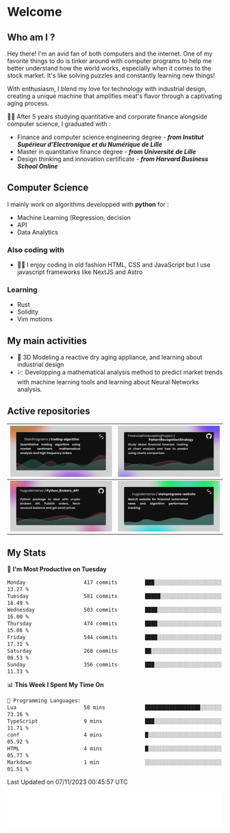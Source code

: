 # Welcome 

## Who am I ?

Hey there! 
I'm an avid fan of both computers and the internet. 
One of my favorite things to do is tinker around with computer programs to help me better understand how the world works, especially when it comes to the stock market.
It's like solving puzzles and constantly learning new things!

With enthusiasm, I blend my love for technology with industrial design, creating a unique machine that amplifies meat's flavor through a captivating aging process.

:man_student: After 5 years studying quantitative and corporate finance alongside computer science, I graduated with :
* Finance and computer science engineering degree - ***from Institut Supérieur d'Electronique et du Numérique de Lille***
* Master in quantitative finance degree - ***from Université de Lille***
* Design thinking and innovation certificate - ***from Harvard Business School Online***

## Computer Science

I mainly work on algorithms developped with **python** for :

* Machine Learning (Regression, decision
* API
* Data Analytics

### Also coding with

* :man_technologist: I enjoy coding in old fashion HTML, CSS and JavaScript but I use javascript frameworks like NextJS and Astro

### Learning

* Rust
* Solidity
* Vim motions

## My main activities

* :rocket: 3D Modeling a reactive dry aging appliance, and learning about industrial design
* :chart: Developping a mathematical analysis method to predict market trends with machine learning tools and learning about Neural Networks analysis.

## Active repositories

|[![Python Trading Algorithm](assets/base_python_architecture.png)](https://github.com/SteinPrograms/base-python-architecture)|[![Quantitative Prediction](assets/pattern_recognition_strategy.png)](https://github.com/FinancialForecastingProject/PatternRecognitionStrategy.git)|
| ------------- | ------------- |
|[![Broker SDK](assets/python_brokers_api.png)](https://github.com/hugodemenez/Python_Brokers_API)|[![NextJS Website](assets/steinprograms-website.png)](https://github.com/hugodemenez/steinprograms-website)|

## My Stats

<!--START_SECTION:waka-->
📅 **I'm Most Productive on Tuesday** 

```text
Monday                   417 commits         ███░░░░░░░░░░░░░░░░░░░░░░   13.27 % 
Tuesday                  581 commits         █████░░░░░░░░░░░░░░░░░░░░   18.49 % 
Wednesday                503 commits         ████░░░░░░░░░░░░░░░░░░░░░   16.00 % 
Thursday                 474 commits         ████░░░░░░░░░░░░░░░░░░░░░   15.08 % 
Friday                   544 commits         ████░░░░░░░░░░░░░░░░░░░░░   17.31 % 
Saturday                 268 commits         ██░░░░░░░░░░░░░░░░░░░░░░░   08.53 % 
Sunday                   356 commits         ███░░░░░░░░░░░░░░░░░░░░░░   11.33 % 
```


📊 **This Week I Spent My Time On** 

```text
💬 Programming Languages: 
Lua                      58 mins             ██████████████████░░░░░░░   73.16 % 
TypeScript               9 mins              ███░░░░░░░░░░░░░░░░░░░░░░   11.71 % 
conf                     4 mins              █░░░░░░░░░░░░░░░░░░░░░░░░   05.92 % 
HTML                     4 mins              █░░░░░░░░░░░░░░░░░░░░░░░░   05.77 % 
Markdown                 1 min               ░░░░░░░░░░░░░░░░░░░░░░░░░   01.51 % 
```


 Last Updated on 07/11/2023 00:45:57 UTC
<!--END_SECTION:waka-->

![Coding metrics](metrics.plugin.wakatime.svg)
